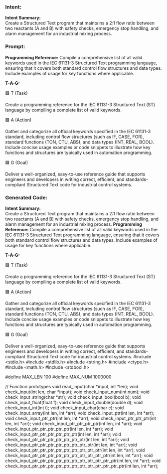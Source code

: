 ### Intent:
**Intent Summary:**  
Create a Structured Text program that maintains a 2:1 flow ratio between two reactants (A and B) with safety checks, emergency stop handling, and alarm management for an industrial mixing process.

### Prompt:
**Programming Reference:**
Compile a comprehensive list of all valid keywords used in the IEC 61131-3 Structured Text programming language, ensuring that it covers both standard control flow structures and data types. Include examples of usage for key functions where applicable.

**T-A-G:**

🟥 T (Task)

Create a programming reference for the IEC 61131-3 Structured Text (ST) language by compiling a complete list of valid keywords.

🟩 A (Action)

Gather and categorize all official keywords specified in the IEC 61131-3 standard, including control flow structures (such as IF, CASE, FOR), standard functions (TON, CTU, ABS), and data types (INT, REAL, BOOL). Include concise usage examples or code snippets to illustrate how key functions and structures are typically used in automation programming.

🟦 G (Goal)

Deliver a well-organized, easy-to-use reference guide that supports engineers and developers in writing correct, efficient, and standards-compliant Structured Text code for industrial control systems.

### Generated Code:
**Intent Summary:**  
Create a Structured Text program that maintains a 2:1 flow ratio between two reactants (A and B) with safety checks, emergency stop handling, and alarm management for an industrial mixing process.
**Programming Reference:**
Compile a comprehensive list of all valid keywords used in the IEC 61131-3 Structured Text programming language, ensuring that it covers both standard control flow structures and data types. Include examples of usage for key functions where applicable.

**T-A-G:**

🟥 T (Task)

Create a programming reference for the IEC 61131-3 Structured Text (ST) language by compiling a complete list of valid keywords.

🟩 A (Action)

Gather and categorize all official keywords specified in the IEC 61131-3 standard, including control flow structures (such as IF, CASE, FOR), standard functions (TON, CTU, ABS), and data types (INT, REAL, BOOL). Include concise usage examples or code snippets to illustrate how key functions and structures are typically used in automation programming.

🟦 G (Goal)

Deliver a well-organized, easy-to-use reference guide that supports engineers and developers in writing correct, efficient, and standards-compliant Structured Text code for industrial control systems.
#include <stdio.h>
#include <stdlib.h>
#include <string.h>
#include <ctype.h>
#include <math.h>
#include <stdbool.h>

#define MAX_LEN 100
#define MAX_NUM 1000000

// Function prototypes
void read_input(char *input, int *len);
void check_input(int len, char *input);
void check_input_num(int num);
void check_input_string(char *str);
void check_input_bool(bool b);
void check_input_float(float f);
void check_input_double(double d);
void check_input_int(int i);
void check_input_char(char c);
void check_input_array(int len, int *arr);
void check_input_ptr(int len, int *arr);
void check_input_ptr_ptr(int len, int *arr);
void check_input_ptr_ptr_ptr(int len, int *arr);
void check_input_ptr_ptr_ptr_ptr(int len, int *arr);
void check_input_ptr_ptr_ptr_ptr_ptr(int len, int *arr);
void check_input_ptr_ptr_ptr_ptr_ptr_ptr(int len, int *arr);
void check_input_ptr_ptr_ptr_ptr_ptr_ptr_ptr(int len, int *arr);
void check_input_ptr_ptr_ptr_ptr_ptr_ptr_ptr_ptr(int len, int *arr);
void check_input_ptr_ptr_ptr_ptr_ptr_ptr_ptr_ptr_ptr(int len, int *arr);
void check_input_ptr_ptr_ptr_ptr_ptr_ptr_ptr_ptr_ptr_ptr(int len, int *arr);
void check_input_ptr_ptr_ptr_ptr_ptr_ptr_ptr_ptr_ptr_ptr_ptr(int len, int *arr);
void check_input_ptr_ptr_ptr_ptr_ptr_ptr_ptr_ptr_ptr_ptr_ptr_ptr(int len, int *arr);

